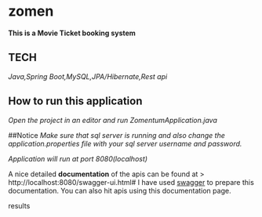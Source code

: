 # zomen

**This is a Movie Ticket booking system**

## TECH 
*Java,Spring Boot,MySQL,JPA/Hibernate,Rest api*

## How to run this application
*Open the project in an editor and run ZomentumApplication.java*

##Notice
*Make sure that sql server is running and also change the application.properties file with your sql server username and password.*

*Application will run at port 8080(localhost)*

A nice detailed **documentation** of the apis can be found at > http://localhost:8080/swagger-ui.html#
I have used [swagger](https://swagger.io/) to prepare this documentation. You can also hit apis using this documentation page.

results
